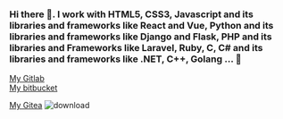 ### Hi there 👋. I work with HTML5, CSS3, Javascript and its libraries and frameworks like React and Vue, Python and its libraries and frameworks like Django and Flask, PHP and its libraries and Frameworks like Laravel, Ruby, C, C# and its libraries and frameworks like .NET, C++, Golang ... 👋

<!--
**mohamedmehdigara/mohamedmehdigara** is a ✨ _special_ ✨ repository because its `README.md` (this file) appears on your GitHub profile.

Here are some ideas to get you started:

- 🔭 I’m currently working on ...
- 🌱 I’m currently learning ...
- 👯 I’m looking to collaborate on ...
- 🤔 I’m looking for help with ...
- 💬 Ask me about ...
- 📫 How to reach me: ...
- 😄 Pronouns: ...
- ⚡ Fun fact: ...
-->
<a href="https://gitlab.com/mohamedmehdigara">My Gitlab</a><br>
<a href="https://bitbucket.org/Mohamed-Mehdi-Gara/">My bitbucket</a>

<a href="https://try.gitea.io/mohamedmehdigara">My Gitea</a>
![download](https://user-images.githubusercontent.com/47916299/148038951-0f25adc0-2f48-491d-a696-fa4e045b48c0.png)




